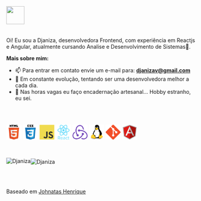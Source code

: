 <a href="https://www.linkedin.com/in/djaniza-vasques-ferreira-8258a8125/" target="_blank">
  <img src="https://i.ibb.co/Kx2GSrT/linkedin.png" width="48px" height="48px">
</a>

<br />
<br />

Oi! Eu sou a Djaniza, desenvolvedora Frontend, com experiência em Reactjs e Angular, atualmente cursando Analise e Desenvolvimento de Sistemas🚀. 
<br />

**Mais sobre mim:**

- 📫 Para entrar em contato envie um e-mail para: **djanizav@gmail.com**
- 📝 Em constante evolução, tentando ser uma desenvolvedora melhor a cada dia.
- 🤔 Nas horas vagas eu faço encadernação artesanal... Hobby estranho, eu sei.
<br />
<br />

<p align="left">
  <img src="https://raw.githubusercontent.com/devicons/devicon/master/icons/html5/html5-original-wordmark.svg" alt="html5" width="40" height="40"/> 
  <img src="https://raw.githubusercontent.com/devicons/devicon/master/icons/css3/css3-original-wordmark.svg" alt="css3" width="40" height="40"/> 
  <img src="https://raw.githubusercontent.com/devicons/devicon/master/icons/javascript/javascript-original.svg" alt="javascript" width="40" height="40"/> 
  <img src="https://raw.githubusercontent.com/devicons/devicon/master/icons/react/react-original-wordmark.svg" alt="react" width="40" height="40"/> 
  <img src="https://raw.githubusercontent.com/devicons/devicon/master/icons/redux/redux-original.svg" alt="redux" width="40" height="40"/> 
  <img src="https://raw.githubusercontent.com/devicons/devicon/master/icons/linux/linux-original.svg" alt="linux" width="40" height="40" />
  <img src="https://raw.githubusercontent.com/devicons/devicon/master/icons/git/git-original.svg" alt="git" width="40" height="40"/>
  <img src="https://raw.githubusercontent.com/devicons/devicon/master/icons/angularjs/angularjs-original.svg" alt="angularjs" width="40" height="40"/> 
  </p>
  <br />

<p>
    <img align="left" src="https://github-readme-stats.vercel.app/api?username=Djaniza&count_private=true&show_icons=true&theme=graywhite&icon_color=268bd2&title_color=268bd2" alt="Djaniza" />
</p>
<p>
    <img align="center" src="https://github-readme-stats.vercel.app/api/top-langs/?username=Djaniza&layout=compact&theme=graywhite&title_color=268bd2" alt="Djaniza" />
</p>
<br />
<br />


Baseado em [Johnatas Henrique](https://github.com/johnatas-henrique)
